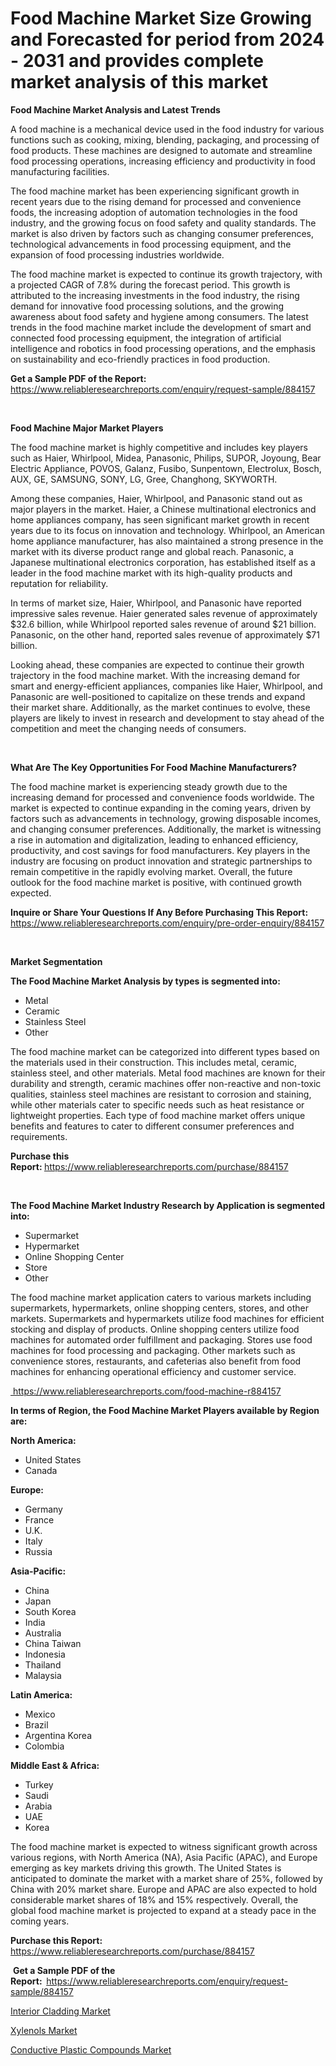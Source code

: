 <p><h1>Food Machine Market Size Growing and Forecasted for period from 2024 - 2031 and provides complete market analysis of this market</h1></p><p><strong>Food Machine Market Analysis and Latest Trends</strong></p>
<p><p>A food machine is a mechanical device used in the food industry for various functions such as cooking, mixing, blending, packaging, and processing of food products. These machines are designed to automate and streamline food processing operations, increasing efficiency and productivity in food manufacturing facilities.</p><p>The food machine market has been experiencing significant growth in recent years due to the rising demand for processed and convenience foods, the increasing adoption of automation technologies in the food industry, and the growing focus on food safety and quality standards. The market is also driven by factors such as changing consumer preferences, technological advancements in food processing equipment, and the expansion of food processing industries worldwide.</p><p>The food machine market is expected to continue its growth trajectory, with a projected CAGR of 7.8% during the forecast period. This growth is attributed to the increasing investments in the food industry, the rising demand for innovative food processing solutions, and the growing awareness about food safety and hygiene among consumers. The latest trends in the food machine market include the development of smart and connected food processing equipment, the integration of artificial intelligence and robotics in food processing operations, and the emphasis on sustainability and eco-friendly practices in food production.</p></p>
<p><strong>Get a Sample PDF of the Report:&nbsp;</strong> <a href="https://www.reliableresearchreports.com/enquiry/request-sample/884157">https://www.reliableresearchreports.com/enquiry/request-sample/884157</a></p>
<p>&nbsp;</p>
<p><strong>Food Machine Major Market Players</strong></p>
<p><p>The food machine market is highly competitive and includes key players such as Haier, Whirlpool, Midea, Panasonic, Philips, SUPOR, Joyoung, Bear Electric Appliance, POVOS, Galanz, Fusibo, Sunpentown, Electrolux, Bosch, AUX, GE, SAMSUNG, SONY, LG, Gree, Changhong, SKYWORTH. </p><p>Among these companies, Haier, Whirlpool, and Panasonic stand out as major players in the market. Haier, a Chinese multinational electronics and home appliances company, has seen significant market growth in recent years due to its focus on innovation and technology. Whirlpool, an American home appliance manufacturer, has also maintained a strong presence in the market with its diverse product range and global reach. Panasonic, a Japanese multinational electronics corporation, has established itself as a leader in the food machine market with its high-quality products and reputation for reliability.</p><p>In terms of market size, Haier, Whirlpool, and Panasonic have reported impressive sales revenue. Haier generated sales revenue of approximately $32.6 billion, while Whirlpool reported sales revenue of around $21 billion. Panasonic, on the other hand, reported sales revenue of approximately $71 billion.</p><p>Looking ahead, these companies are expected to continue their growth trajectory in the food machine market. With the increasing demand for smart and energy-efficient appliances, companies like Haier, Whirlpool, and Panasonic are well-positioned to capitalize on these trends and expand their market share. Additionally, as the market continues to evolve, these players are likely to invest in research and development to stay ahead of the competition and meet the changing needs of consumers.</p></p>
<p>&nbsp;</p>
<p><strong>What Are The Key Opportunities For Food Machine Manufacturers?</strong></p>
<p><p>The food machine market is experiencing steady growth due to the increasing demand for processed and convenience foods worldwide. The market is expected to continue expanding in the coming years, driven by factors such as advancements in technology, growing disposable incomes, and changing consumer preferences. Additionally, the market is witnessing a rise in automation and digitalization, leading to enhanced efficiency, productivity, and cost savings for food manufacturers. Key players in the industry are focusing on product innovation and strategic partnerships to remain competitive in the rapidly evolving market. Overall, the future outlook for the food machine market is positive, with continued growth expected.</p></p>
<p><strong>Inquire or Share Your Questions If Any Before Purchasing This Report:</strong> <a href="https://www.reliableresearchreports.com/enquiry/pre-order-enquiry/884157">https://www.reliableresearchreports.com/enquiry/pre-order-enquiry/884157</a></p>
<p>&nbsp;</p>
<p><strong>Market Segmentation</strong></p>
<p><strong>The Food Machine Market Analysis by types is segmented into:</strong></p>
<p><ul><li>Metal</li><li>Ceramic</li><li>Stainless Steel</li><li>Other</li></ul></p>
<p><p>The food machine market can be categorized into different types based on the materials used in their construction. This includes metal, ceramic, stainless steel, and other materials. Metal food machines are known for their durability and strength, ceramic machines offer non-reactive and non-toxic qualities, stainless steel machines are resistant to corrosion and staining, while other materials cater to specific needs such as heat resistance or lightweight properties. Each type of food machine market offers unique benefits and features to cater to different consumer preferences and requirements.</p></p>
<p><strong>Purchase this Report:&nbsp;</strong><a href="https://www.reliableresearchreports.com/purchase/884157">https://www.reliableresearchreports.com/purchase/884157</a></p>
<p>&nbsp;</p>
<p><strong>The Food Machine Market Industry Research by Application is segmented into:</strong></p>
<p><ul><li>Supermarket</li><li>Hypermarket</li><li>Online Shopping Center</li><li>Store</li><li>Other</li></ul></p>
<p><p>The food machine market application caters to various markets including supermarkets, hypermarkets, online shopping centers, stores, and other markets. Supermarkets and hypermarkets utilize food machines for efficient stocking and display of products. Online shopping centers utilize food machines for automated order fulfillment and packaging. Stores use food machines for food processing and packaging. Other markets such as convenience stores, restaurants, and cafeterias also benefit from food machines for enhancing operational efficiency and customer service.</p></p>
<p><a href="https://www.reliableresearchreports.com/food-machine-r884157">&nbsp;https://www.reliableresearchreports.com/food-machine-r884157</a></p>
<p><strong>In terms of Region, the Food Machine Market Players available by Region are:</strong></p>
<p>
    <p> <strong> North America: </strong>
        <ul>
            <li>United States</li>
            <li>Canada</li>
        </ul>
        </p> 
    <p> <strong> Europe: </strong>
        <ul>
            <li>Germany</li>
            <li>France</li>
            <li>U.K.</li>
            <li>Italy</li>
            <li>Russia</li>
        </ul>
        </p> 
    <p> <strong> Asia-Pacific: </strong>
        <ul>
            <li>China</li>
            <li>Japan</li>
            <li>South Korea</li>
            <li>India</li>
            <li>Australia</li>
            <li>China Taiwan</li>
            <li>Indonesia</li>
            <li>Thailand</li>
            <li>Malaysia</li>
        </ul>
        </p> 
    <p> <strong> Latin America: </strong>
        <ul>
            <li>Mexico</li>
            <li>Brazil</li>
            <li>Argentina Korea</li>
            <li>Colombia</li>
        </ul>
        </p> 
    <p> <strong> Middle East & Africa: </strong>
        <ul>
            <li>Turkey</li>
            <li>Saudi</li>
            <li>Arabia</li>
            <li>UAE</li>
            <li>Korea</li>
        </ul>
    </p>
    </p>
<p><p>The food machine market is expected to witness significant growth across various regions, with North America (NA), Asia Pacific (APAC), and Europe emerging as key markets driving this growth. The United States is anticipated to dominate the market with a market share of 25%, followed by China with 20% market share. Europe and APAC are also expected to hold considerable market shares of 18% and 15% respectively. Overall, the global food machine market is projected to expand at a steady pace in the coming years.</p></p>
<p><strong>Purchase this Report: </strong><a href="https://www.reliableresearchreports.com/purchase/884157">https://www.reliableresearchreports.com/purchase/884157</a></p>
<p>&nbsp;<strong>Get a Sample PDF of the Report:&nbsp;&nbsp;</strong><a href="https://www.reliableresearchreports.com/enquiry/request-sample/884157">https://www.reliableresearchreports.com/enquiry/request-sample/884157</a></p>
<p><strong></strong></p>
<p><p><a href="https://medium.com/@enosstark/interior-cladding-market-a-global-and-regional-analysis-focus-on-end-user-product-and-region-b73a4aed6f84">Interior Cladding Market</a></p><p><a href="https://medium.com/@mayekuhic78/xylenols-market-size-by-type-solid-liquid-by-product-77260e8ab9ac">Xylenols Market</a></p><p><a href="https://medium.com/@kimwalker1923/conductive-plastic-compounds-market-size-share-analysis-growth-trends-forecasts-2024-2031-e12bf696e8ee">Conductive Plastic Compounds Market</a></p></p>